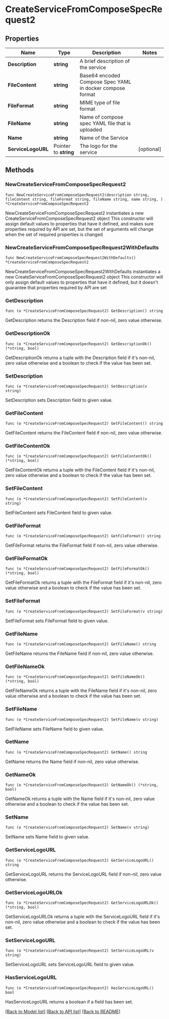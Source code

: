 # CreateServiceFromComposeSpecRequest2

## Properties

Name | Type | Description | Notes
------------ | ------------- | ------------- | -------------
**Description** | **string** | A brief description of the service | 
**FileContent** | **string** | Base64 encoded Compose Spec YAML in docker compose format | 
**FileFormat** | **string** | MIME type of file format | 
**FileName** | **string** | Name of compose spec YAML file that is uploaded | 
**Name** | **string** | Name of the Service | 
**ServiceLogoURL** | Pointer to **string** | The logo for the service | [optional] 

## Methods

### NewCreateServiceFromComposeSpecRequest2

`func NewCreateServiceFromComposeSpecRequest2(description string, fileContent string, fileFormat string, fileName string, name string, ) *CreateServiceFromComposeSpecRequest2`

NewCreateServiceFromComposeSpecRequest2 instantiates a new CreateServiceFromComposeSpecRequest2 object
This constructor will assign default values to properties that have it defined,
and makes sure properties required by API are set, but the set of arguments
will change when the set of required properties is changed

### NewCreateServiceFromComposeSpecRequest2WithDefaults

`func NewCreateServiceFromComposeSpecRequest2WithDefaults() *CreateServiceFromComposeSpecRequest2`

NewCreateServiceFromComposeSpecRequest2WithDefaults instantiates a new CreateServiceFromComposeSpecRequest2 object
This constructor will only assign default values to properties that have it defined,
but it doesn't guarantee that properties required by API are set

### GetDescription

`func (o *CreateServiceFromComposeSpecRequest2) GetDescription() string`

GetDescription returns the Description field if non-nil, zero value otherwise.

### GetDescriptionOk

`func (o *CreateServiceFromComposeSpecRequest2) GetDescriptionOk() (*string, bool)`

GetDescriptionOk returns a tuple with the Description field if it's non-nil, zero value otherwise
and a boolean to check if the value has been set.

### SetDescription

`func (o *CreateServiceFromComposeSpecRequest2) SetDescription(v string)`

SetDescription sets Description field to given value.


### GetFileContent

`func (o *CreateServiceFromComposeSpecRequest2) GetFileContent() string`

GetFileContent returns the FileContent field if non-nil, zero value otherwise.

### GetFileContentOk

`func (o *CreateServiceFromComposeSpecRequest2) GetFileContentOk() (*string, bool)`

GetFileContentOk returns a tuple with the FileContent field if it's non-nil, zero value otherwise
and a boolean to check if the value has been set.

### SetFileContent

`func (o *CreateServiceFromComposeSpecRequest2) SetFileContent(v string)`

SetFileContent sets FileContent field to given value.


### GetFileFormat

`func (o *CreateServiceFromComposeSpecRequest2) GetFileFormat() string`

GetFileFormat returns the FileFormat field if non-nil, zero value otherwise.

### GetFileFormatOk

`func (o *CreateServiceFromComposeSpecRequest2) GetFileFormatOk() (*string, bool)`

GetFileFormatOk returns a tuple with the FileFormat field if it's non-nil, zero value otherwise
and a boolean to check if the value has been set.

### SetFileFormat

`func (o *CreateServiceFromComposeSpecRequest2) SetFileFormat(v string)`

SetFileFormat sets FileFormat field to given value.


### GetFileName

`func (o *CreateServiceFromComposeSpecRequest2) GetFileName() string`

GetFileName returns the FileName field if non-nil, zero value otherwise.

### GetFileNameOk

`func (o *CreateServiceFromComposeSpecRequest2) GetFileNameOk() (*string, bool)`

GetFileNameOk returns a tuple with the FileName field if it's non-nil, zero value otherwise
and a boolean to check if the value has been set.

### SetFileName

`func (o *CreateServiceFromComposeSpecRequest2) SetFileName(v string)`

SetFileName sets FileName field to given value.


### GetName

`func (o *CreateServiceFromComposeSpecRequest2) GetName() string`

GetName returns the Name field if non-nil, zero value otherwise.

### GetNameOk

`func (o *CreateServiceFromComposeSpecRequest2) GetNameOk() (*string, bool)`

GetNameOk returns a tuple with the Name field if it's non-nil, zero value otherwise
and a boolean to check if the value has been set.

### SetName

`func (o *CreateServiceFromComposeSpecRequest2) SetName(v string)`

SetName sets Name field to given value.


### GetServiceLogoURL

`func (o *CreateServiceFromComposeSpecRequest2) GetServiceLogoURL() string`

GetServiceLogoURL returns the ServiceLogoURL field if non-nil, zero value otherwise.

### GetServiceLogoURLOk

`func (o *CreateServiceFromComposeSpecRequest2) GetServiceLogoURLOk() (*string, bool)`

GetServiceLogoURLOk returns a tuple with the ServiceLogoURL field if it's non-nil, zero value otherwise
and a boolean to check if the value has been set.

### SetServiceLogoURL

`func (o *CreateServiceFromComposeSpecRequest2) SetServiceLogoURL(v string)`

SetServiceLogoURL sets ServiceLogoURL field to given value.

### HasServiceLogoURL

`func (o *CreateServiceFromComposeSpecRequest2) HasServiceLogoURL() bool`

HasServiceLogoURL returns a boolean if a field has been set.


[[Back to Model list]](../README.md#documentation-for-models) [[Back to API list]](../README.md#documentation-for-api-endpoints) [[Back to README]](../README.md)


